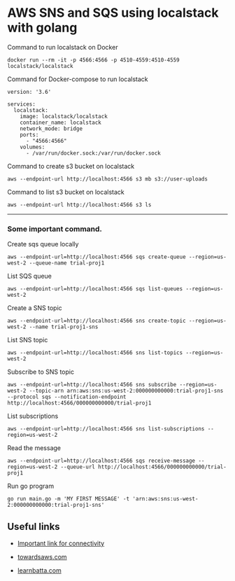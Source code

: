 # AWS SNS and SQS using localstack with golang



Command to run localstack on Docker

```cli
docker run --rm -it -p 4566:4566 -p 4510-4559:4510-4559 localstack/localstack
```

Command for Docker-compose to run localstack

```docker
version: '3.6'

services:
  localstack:
    image: localstack/localstack
    container_name: localstack
    network_mode: bridge
    ports:
      - "4566:4566"
    volumes:
      - /var/run/docker.sock:/var/run/docker.sock
```

Command to create s3 bucket on localstack

```cli
aws --endpoint-url http://localhost:4566 s3 mb s3://user-uploads
```

Command to list s3 bucket on localstack

```cli
aws --endpoint-url http://localhost:4566 s3 ls
```

_______________________________________

### Some important command. 


Create sqs queue locally

```cli
aws --endpoint-url=http://localhost:4566 sqs create-queue --region=us-west-2 --queue-name trial-proj1
```

List SQS queue

```cli
aws --endpoint-url=http://localhost:4566 sqs list-queues --region=us-west-2
```

Create a SNS topic

```cli
aws --endpoint-url=http://localhost:4566 sns create-topic --region=us-west-2 --name trial-proj1-sns
```

List SNS topic

```cli
aws --endpoint-url=http://localhost:4566 sns list-topics --region=us-west-2
```

Subscribe to SNS topic

```cli
aws --endpoint-url=http://localhost:4566 sns subscribe --region=us-west-2 --topic-arn arn:aws:sns:us-west-2:000000000000:trial-proj1-sns --protocol sqs --notification-endpoint http://localhost:4566/000000000000/trial-proj1
```

List subscriptions

```cli
aws --endpoint-url=http://localhost:4566 sns list-subscriptions --region=us-west-2
```

Read the message

```cli
aws --endpoint-url=http://localhost:4566 sqs receive-message --region=us-west-2 --queue-url http://localhost:4566/000000000000/trial-proj1
```

Run go program

```cli
go run main.go -m 'MY FIRST MESSAGE' -t 'arn:aws:sns:us-west-2:000000000000:trial-proj1-sns'
```

## Useful links

- [Important link for connectivity](https://docs.localstack.cloud/user-guide/integrations/sdks/go/)

- [towardsaws.com](https://towardsaws.com/sns-and-sqs-with-localstack-using-golang-16b291f45e0b)

- [learnbatta.com](https://learnbatta.com/blog/aws-localstack-with-docker-compose/)
